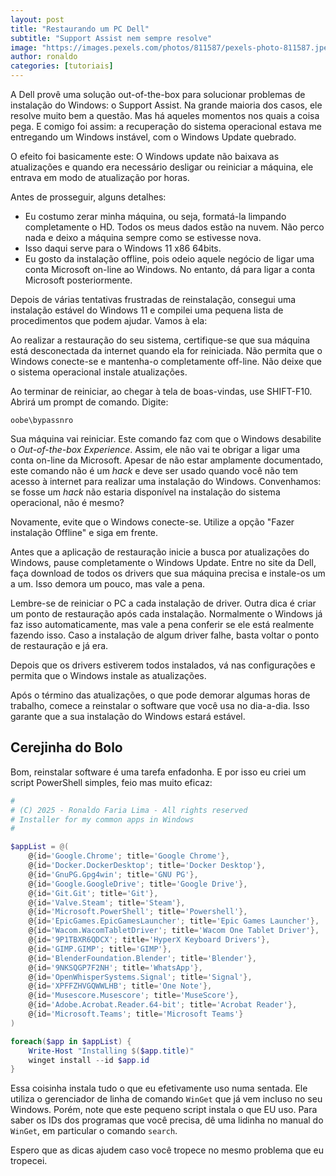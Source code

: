 ```yaml
---
layout: post
title: "Restaurando um PC Dell"
subtitle: "Support Assist nem sempre resolve"
image: "https://images.pexels.com/photos/811587/pexels-photo-811587.jpeg"
author: ronaldo
categories: [tutoriais]
---
```


A Dell provê uma solução out-of-the-box para solucionar problemas de instalação do Windows: o Support Assist. Na grande maioria dos
casos, ele resolve muito bem a questão. Mas há aqueles momentos nos quais a coisa pega. E comigo foi assim: a recuperação do sistema
operacional estava me entregando um Windows instável, com o Windows Update quebrado.

O efeito foi basicamente este: O Windows update não baixava as atualizações e quando era necessário desligar ou reiniciar a máquina,
ele entrava em modo de atualização por horas.

Antes de prosseguir, alguns detalhes:

- Eu costumo zerar minha máquina, ou seja, formatá-la limpando completamente o HD. Todos os meus dados estão na
  nuvem. Não perco nada e deixo a máquina sempre como se estivesse nova.
- Isso daqui serve para o Windows 11 x86 64bits. 
- Eu gosto da instalação offline, pois odeio aquele negócio de ligar uma conta Microsoft on-line ao Windows. No entanto, dá para
  ligar a conta Microsoft posteriormente.

Depois de várias tentativas frustradas de reinstalação, consegui uma instalação estável do Windows 11 e compilei uma pequena lista
de procedimentos que podem ajudar. Vamos à ela:

Ao realizar a restauração do seu sistema, certifique-se que sua máquina está desconectada da internet quando ela for reiniciada. Não
permita que o Windows conecte-se e mantenha-o completamente off-line. Não deixe que o sistema operacional instale atualizações.
   
Ao terminar de reiniciar, ao chegar à tela de boas-vindas, use SHIFT-F10. Abrirá um prompt de comando. Digite:

```shell
oobe\bypassnro
```

Sua máquina vai reiniciar. Este comando faz com que o Windows desabilite o _Out-of-the-box Experience_. Assim, ele não vai te
obrigar a ligar uma conta on-line da Microsoft. Apesar de não estar amplamente documentado, este comando não é um _hack_ e deve ser
usado quando você não tem acesso à internet para realizar uma instalação do Windows. Convenhamos: se fosse um _hack_ não estaria
disponível na instalação do sistema operacional, não é mesmo?

Novamente, evite que o Windows conecte-se. Utilize a opção "Fazer instalação Offline" e siga em frente. 

Antes que a aplicação de restauração inicie a busca por atualizações do Windows, pause completamente o Windows Update. Entre no site
da Dell, faça download de todos os drivers que sua máquina precisa e instale-os um a um. Isso demora um pouco, mas vale a pena. 

Lembre-se de reiniciar o PC a cada instalação de driver. Outra dica é criar um ponto de restauração após cada
instalação. Normalmente o Windows já faz isso automaticamente, mas vale a pena conferir se ele está realmente fazendo isso. Caso a
instalação de algum driver falhe, basta voltar o ponto de restauração e já era.

Depois que os drivers estiverem todos instalados, vá nas configurações e permita que o Windows instale as atualizações. 

Após o término das atualizações, o que pode demorar algumas horas de trabalho, comece a reinstalar o software que você usa no
dia-a-dia. Isso garante que a sua instalação do Windows estará estável.

## Cerejinha do Bolo

Bom, reinstalar software é uma tarefa enfadonha. E por isso eu criei um script PowerShell simples, feio mas muito eficaz:

```powershell
#
# (C) 2025 - Ronaldo Faria Lima - All rights reserved
# Installer for my common apps in Windows
#

$appList = @(
    @{id='Google.Chrome'; title='Google Chrome'},
    @{id='Docker.DockerDesktop'; title='Docker Desktop'},
    @{id='GnuPG.Gpg4win'; title='GNU PG'},
    @{id='Google.GoogleDrive'; title='Google Drive'},
    @{id='Git.Git'; title='Git'},
    @{id='Valve.Steam'; title='Steam'},
    @{id='Microsoft.PowerShell'; title='Powershell'},
    @{id='EpicGames.EpicGamesLauncher'; title='Epic Games Launcher'},
    @{id='Wacom.WacomTabletDriver'; title='Wacom One Tablet Driver'},
    @{id='9P1TBXR6QDCX'; title='HyperX Keyboard Drivers'},
    @{id='GIMP.GIMP'; title='GIMP'},
    @{id='BlenderFoundation.Blender'; title='Blender'},
    @{id='9NKSQGP7F2NH'; title='WhatsApp'},
    @{id='OpenWhisperSystems.Signal'; title='Signal'},
    @{id='XPFFZHVGQWWLHB'; title='One Note'},
    @{id='Musescore.Musescore'; title='MuseScore'},
    @{id='Adobe.Acrobat.Reader.64-bit'; title='Acrobat Reader'},
    @{id='Microsoft.Teams'; title='Microsoft Teams'}
)

foreach($app in $appList) {
    Write-Host "Installing $($app.title)"
    winget install --id $app.id
}
```

Essa coisinha instala tudo o que eu efetivamente uso numa sentada. Ele utiliza o gerenciador de linha de comando `WinGet` que já vem
incluso no seu Windows. Porém, note que este pequeno script instala o que EU uso. Para saber os IDs dos programas que você precisa,
dê uma lidinha no manual do `WinGet`, em particular o comando `search`.

Espero que as dicas ajudem caso você tropece no mesmo problema que eu tropecei.
